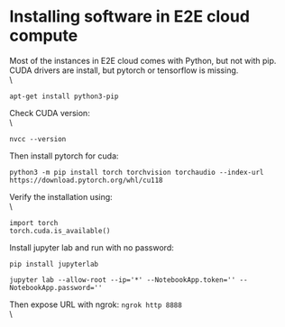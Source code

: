 # Installing software in E2E cloud compute

Most of the instances in E2E cloud comes with Python, but not with pip. CUDA drivers are install, but pytorch or tensorflow is missing.\
\


```
apt-get install python3-pip
```

Check CUDA version:\
\


```
nvcc --version
```

Then install pytorch for cuda:

```
python3 -m pip install torch torchvision torchaudio --index-url https://download.pytorch.org/whl/cu118
```

Verify the installation using:\
\


```
import torch
torch.cuda.is_available()
```

Install jupyter lab and run with no password:

```
pip install jupyterlab

jupyter lab --allow-root --ip='*' --NotebookApp.token='' --NotebookApp.password=''
```



Then expose URL with ngrok: `ngrok http 8888`\
\



